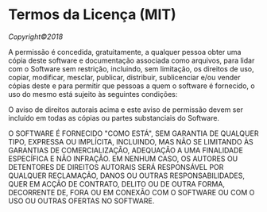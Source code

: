 Termos da Licença (MIT)
========================

*Copyright©2018*

A permissão é concedida, gratuitamente, a qualquer pessoa
obter uma cópia deste software e documentação associada como
arquivos, para lidar com o Software sem restrição, incluindo, 
sem limitação, os direitos de uso, copiar, modificar, mesclar,
publicar, distribuir, sublicenciar e/ou vender cópias deste e 
para permitir que pessoas a quem o software é fornecido, o uso
do mesmo está sujeito às seguintes condições:

O aviso de direitos autorais acima e este aviso de permissão devem ser
incluído em todas as cópias ou partes substanciais do Software.

O SOFTWARE É FORNECIDO "COMO ESTÁ", SEM GARANTIA DE QUALQUER TIPO,
EXPRESSA OU IMPLÍCITA, INCLUINDO, MAS NÃO SE LIMITANDO ÀS GARANTIAS
DE COMERCIALIZAÇÃO, ADEQUAÇÃO A UMA FINALIDADE ESPECÍFICA E
NÃO INFRAÇÃO. EM NENHUM CASO, OS AUTORES OU DETENTORES DE DIREITOS
AUTORAIS SERÁ RESPONSÁVEL POR QUALQUER RECLAMAÇÃO, DANOS OU OUTRAS 
RESPONSABILIDADES, QUER EM ACÇÃO DE CONTRATO, DELITO OU DE OUTRA FORMA,
DECORRENTE DE, FORA OU EM CONEXÃO COM O SOFTWARE OU COM O USO OU
OUTRAS OFERTAS NO SOFTWARE.
